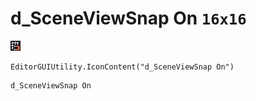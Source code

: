 # d_SceneViewSnap On `16x16`
<img src="/img/d_SceneViewSnap%20On.png" width=16 height=16>

``` CSharp
EditorGUIUtility.IconContent("d_SceneViewSnap On")
```
```
d_SceneViewSnap On
```
